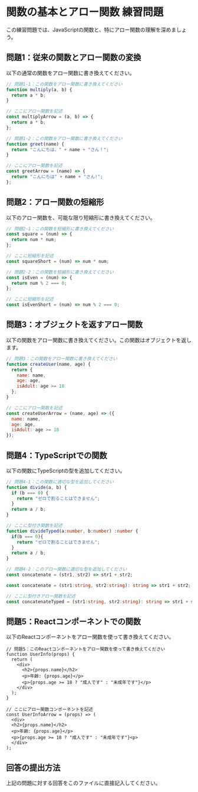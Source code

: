 # 関数の基本とアロー関数 練習問題

この練習問題では、JavaScriptの関数と、特にアロー関数の理解を深めましょう。

## 問題1：従来の関数とアロー関数の変換
以下の通常の関数をアロー関数に書き換えてください。

```javascript
// 問題1-1：この関数をアロー関数に書き換えてください
function multiply(a, b) {
  return a * b;
}

// ここにアロー関数を記述
const multiplyArrow = (a, b) => {
  return a * b;
};

// 問題1-2：この関数をアロー関数に書き換えてください
function greet(name) {
  return "こんにちは、" + name + "さん！";
}

// ここにアロー関数を記述
const greetArrow = (name) => {
  return "こんにちは" + name + "さん!";
};
```

## 問題2：アロー関数の短縮形
以下のアロー関数を、可能な限り短縮形に書き換えてください。

```javascript
// 問題2-1：この関数を短縮形に書き換えてください
const square = (num) => {
  return num * num;
};

// ここに短縮形を記述
const squareShort = (num) => num * num;

// 問題2-2：この関数を短縮形に書き換えてください
const isEven = (num) => {
  return num % 2 === 0;
};

// ここに短縮形を記述
const isEvenShort = (num) => num % 2 === 0;
```

## 問題3：オブジェクトを返すアロー関数
以下の関数をアロー関数に書き換えてください。この関数はオブジェクトを返します。

```javascript
// 問題3：この関数をアロー関数に書き換えてください
function createUser(name, age) {
  return {
    name: name,
    age: age,
    isAdult: age >= 18
  };
}

// ここにアロー関数を記述
const createUserArrow = (name, age) => ({
  name: name,
  age: age,
  isAdult: age >= 18
});
```

## 問題4：TypeScriptでの関数
以下の関数にTypeScriptの型を追加してください。

```typescript
// 問題4-1：この関数に適切な型を追加してください
function divide(a, b) {
  if (b === 0) {
    return "ゼロで割ることはできません";
  }
  return a / b;
}

// ここに型付き関数を記述
function divideTyped(a:number, b:number) :number {
  if(b === 0){
    return "ゼロで割ることはできません";
  }
  return a / b;
}

// 問題4-2：このアロー関数に適切な型を追加してください
const concatenate = (str1, str2) => str1 + str2;

const concatenate = (str1:string, str2:string): string => str1 + str2;

// ここに型付きアロー関数を記述
const concatenateTyped = (str1:string, str2:string): string => str1 + str2;
```

## 問題5：Reactコンポーネントでの関数
以下のReactコンポーネントをアロー関数を使って書き換えてください。

```tsx
// 問題5：このReactコンポーネントをアロー関数を使って書き換えてください
function UserInfo(props) {
  return (
    <div>
      <h2>{props.name}</h2>
      <p>年齢: {props.age}</p>
      <p>{props.age >= 18 ? "成人です" : "未成年です"}</p>
    </div>
  );
}

// ここにアロー関数コンポーネントを記述
const UserInfoArrow = (props) => (
  <div>
  <h2>{props.name}</h2>
  <p>年齢: {props.age}</p>
  <p>{props.age >= 18 ? "成人です" : "未成年です"}<p>
  </div>
);
```

## 回答の提出方法
上記の問題に対する回答をこのファイルに直接記入してください。
